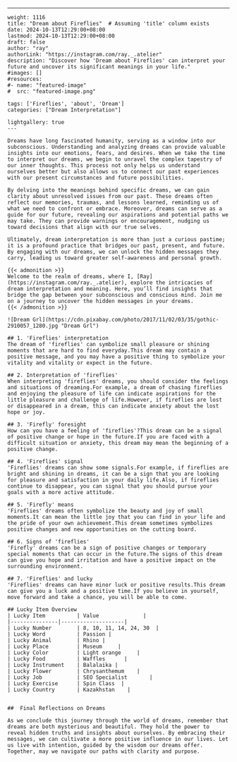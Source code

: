 ---
    weight: 1116
    title: "Dream about Fireflies"  # Assuming 'title' column exists
    date: 2024-10-13T12:29:00+08:00
    lastmod: 2024-10-13T12:29:00+08:00
    draft: false
    author: "ray"
    authorLink: "https://instagram.com/ray._.atelier"
    description: "Discover how 'Dream about Fireflies' can interpret your future and uncover its significant meanings in your life."
    #images: []
    #resources:
    #- name: "featured-image"
    #  src: "featured-image.png"
    
    tags: ['Fireflies', 'about', 'Dream']
    categories: ["Dream Interpretation"]
    
    lightgallery: true
    ---
    
    Dreams have long fascinated humanity, serving as a window into our subconscious. Understanding and analyzing dreams can provide valuable insights into our emotions, fears, and desires. When we take the time to interpret our dreams, we begin to unravel the complex tapestry of our inner thoughts. This process not only helps us understand ourselves better but also allows us to connect our past experiences with our present circumstances and future possibilities.
    
    By delving into the meanings behind specific dreams, we can gain clarity about unresolved issues from our past. These dreams often reflect our memories, traumas, and lessons learned, reminding us of what we need to confront or embrace. Moreover, dreams can serve as a guide for our future, revealing our aspirations and potential paths we may take. They can provide warnings or encouragement, nudging us toward decisions that align with our true selves.
    
    Ultimately, dream interpretation is more than just a curious pastime; it is a profound practice that bridges our past, present, and future. By engaging with our dreams, we can unlock the hidden messages they carry, leading us toward greater self-awareness and personal growth.
    
    {{< admonition >}}
    Welcome to the realm of dreams, where I, [Ray](https://instagram.com/ray._.atelier), explore the intricacies of dream interpretation and meaning. Here, you’ll find insights that bridge the gap between your subconscious and conscious mind. Join me on a journey to uncover the hidden messages in your dreams.
    {{< /admonition >}}
    
    ![Dream Grl](https://cdn.pixabay.com/photo/2017/11/02/03/35/gothic-2910057_1280.jpg "Dream Grl")
    
    ## 1. 'Fireflies' interpretation
    The dream of 'fireflies' can symbolize small pleasure or shining moments that are hard to find everyday.This dream may contain a positive message, and you may have a positive thing to symbolize your vitality and vitality or expect in the future.
    
    ## 2. Interpretation of 'fireflies'
    When interpreting 'fireflies' dreams, you should consider the feelings and situations of dreaming.For example, a dream of chasing fireflies and enjoying the pleasure of life can indicate aspirations for the little pleasure and challenge of life.However, if fireflies are lost or disappeared in a dream, this can indicate anxiety about the lost hope or joy.
    
    ## 3. 'Firefly' foresight
    How can you have a feeling of 'fireflies'?This dream can be a signal of positive change or hope in the future.If you are faced with a difficult situation or anxiety, this dream may mean the beginning of a positive change.
    
    ## 4. 'Fireflies' signal
    'Fireflies' dreams can show some signals.For example, if fireflies are bright and shining in dreams, it can be a sign that you are looking for pleasure and satisfaction in your daily life.Also, if fireflies continue to disappear, you can signal that you should pursue your goals with a more active attitude.
    
    ## 5. 'Firefly' means
    'Fireflies' dreams often symbolize the beauty and joy of small moments.It can mean the little joy that you can find in your life and the pride of your own achievement.This dream sometimes symbolizes positive changes and new opportunities on the cutting board.
    
    ## 6. Signs of 'fireflies'
    'Firefly' dreams can be a sign of positive changes or temporary special moments that can occur in the future.The signs of this dream can give you hope and irritation and have a positive impact on the surrounding environment.
    
    ## 7. 'Fireflies' and lucky
    'Fireflies' dreams can have minor luck or positive results.This dream can give you a luck and a positive time.If you believe in yourself, move forward and take a chance, you will be able to come.
    
    ## Lucky Item Overview
    | Lucky Item          | Value              |
    |---------------|--------------------|
    | Lucky Number        | 8, 10, 11, 14, 24, 30  |
    | Lucky Word          | Passion |
    | Lucky Animal        | Rhino |
    | Lucky Place         | Museum     |
    | Lucky Color         | Light orange     |
    | Lucky Food          | Waffles      |
    | Lucky Instrument    | Balalaika |
    | Lucky Flower        | Chrysanthemum    |
    | Lucky Job           | SEO Specialist       |
    | Lucky Exercise      | Spin Class  |
    | Lucky Country       | Kazakhstan    |
    
    
    ##  Final Reflections on Dreams
    
    As we conclude this journey through the world of dreams, remember that dreams are both mysterious and beautiful. They hold the power to reveal hidden truths and insights about ourselves. By embracing their messages, we can cultivate a more positive influence in our lives. Let us live with intention, guided by the wisdom our dreams offer. Together, may we navigate our paths with clarity and purpose.
    